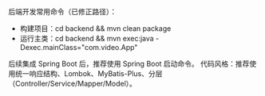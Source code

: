 后端开发常用命令（已修正路径）：
- 构建项目：cd backend && mvn clean package
- 运行主类：cd backend && mvn exec:java -Dexec.mainClass="com.video.App"

后续集成 Spring Boot 后，推荐使用 Spring Boot 启动命令。
代码风格：推荐使用统一响应结构、Lombok、MyBatis-Plus、分层（Controller/Service/Mapper/Model）。